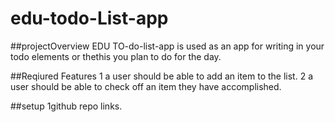 # edu-todo-List-app

##projectOverview
EDU
TO-do-list-app is used as an app for writing in your todo elements or thethis you plan to do for the day.

##Reqiured Features
1 a user should be able to add an item to the list.
2 a user should be able to check off an item they have accomplished.

##setup
1github repo links.
